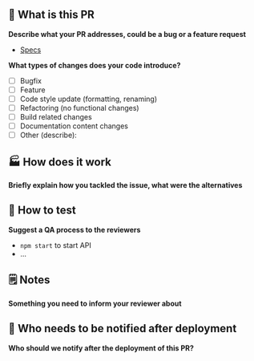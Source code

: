 ## 📝 What is this PR

**Describe what your PR addresses, could be a bug or a feature request**

-   [Specs](https://phantombuster.atlassian.net/browse/[TICKET-ID])

**What types of changes does your code introduce?**

-   [ ] Bugfix
-   [ ] Feature
-   [ ] Code style update (formatting, renaming)
-   [ ] Refactoring (no functional changes)
-   [ ] Build related changes
-   [ ] Documentation content changes
-   [ ] Other (describe):

## 🏭 How does it work

**Briefly explain how you tackled the issue, what were the alternatives**

## 🧪 How to test

**Suggest a QA process to the reviewers**

-   `npm start` to start API
-   ...

## 🗒 Notes

**Something you need to inform your reviewer about**

## 👥 Who needs to be notified after deployment

**Who should we notify after the deployment of this PR?**